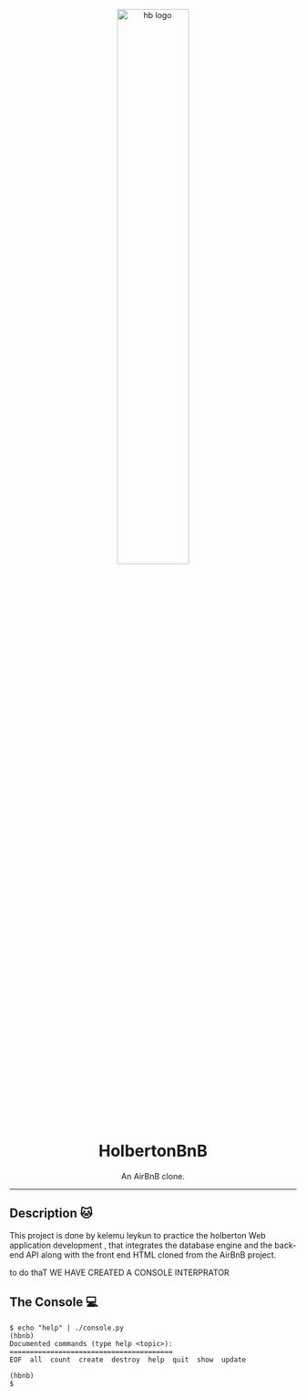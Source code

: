 <p align ="center">

<img src="https://github.com/bdbaraban/AirBnB_clone/blob/master/assets/hbnb_logo.png" width="50%" alt="hb logo"/>

</p>

<h1 align="center">HolbertonBnB</h1>
<p align="center">An AirBnB clone.</p>

---

## Description :cat:

This project is done by kelemu leykun to practice the holberton Web application development
, that integrates the database engine and the back-end API along with the front end HTML cloned from the AirBnB project.

to do thaT WE HAVE CREATED A CONSOLE INTERPRATOR
 ## The Console :computer:

```
$ echo "help" | ./console.py
(hbnb) 
Documented commands (type help <topic>):
========================================
EOF  all  count  create  destroy  help  quit  show  update

(hbnb) 
$
```
